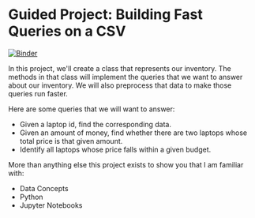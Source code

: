 # Guided Project: Building Fast Queries on a CSV

[![Binder](https://mybinder.org/badge_logo.svg)](https://mybinder.org/v2/gh/aolives/Building-Fast-Queries-on-a-CSV/HEAD)

In this project, we'll create a class that represents our inventory. The methods in that class will implement the queries that we want to answer about our inventory. We will also preprocess that data to make those queries run faster.

Here are some queries that we will want to answer:

- Given a laptop id, find the corresponding data.
- Given an amount of money, find whether there are two laptops whose total price is that given amount.
- Identify all laptops whose price falls within a given budget.

More than anything else this project exists to show you that I am familiar with:

- Data Concepts
- Python
- Jupyter Notebooks
